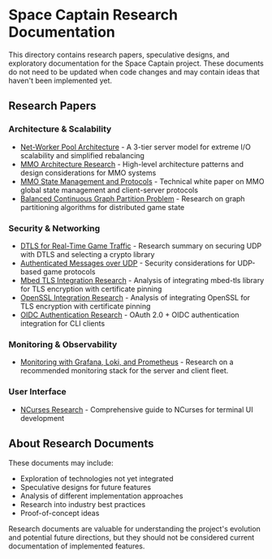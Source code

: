 # Space Captain Research Documentation

This directory contains research papers, speculative designs, and exploratory documentation for the Space Captain project. These documents do not need to be updated when code changes and may contain ideas that haven't been implemented yet.

## Research Papers

### Architecture & Scalability
- [Net-Worker Pool Architecture](net-worker-pool-architecture.md) - A 3-tier server model for extreme I/O scalability and simplified rebalancing
- [MMO Architecture Research](mmo-architecture-research.md) - High-level architecture patterns and design considerations for MMO systems
- [MMO State Management and Protocols](mmo-state-management-protocols.md) - Technical white paper on MMO global state management and client-server protocols
- [Balanced Continuous Graph Partition Problem](balanced-continous-graph-partition-problem.md) - Research on graph partitioning algorithms for distributed game state

### Security & Networking
- [DTLS for Real-Time Game Traffic](dtls-research.md) - Research summary on securing UDP with DTLS and selecting a crypto library
- [Authenticated Messages over UDP](authenticated-messages-over-udp.md) - Security considerations for UDP-based game protocols
- [Mbed TLS Integration Research](mbed-tls-research.md) - Analysis of integrating mbed-tls library for TLS encryption with certificate pinning
- [OpenSSL Integration Research](openssl-research.md) - Analysis of integrating OpenSSL for TLS encryption with certificate pinning
- [OIDC Authentication Research](oidc-for-cli-research.md) - OAuth 2.0 + OIDC authentication integration for CLI clients

### Monitoring & Observability
- [Monitoring with Grafana, Loki, and Prometheus](grafana-loki-prometheus-stack.md) - Research on a recommended monitoring stack for the server and client fleet.

### User Interface
- [NCurses Research](ncurses-research.md) - Comprehensive guide to NCurses for terminal UI development

## About Research Documents

These documents may include:
- Exploration of technologies not yet integrated
- Speculative designs for future features
- Analysis of different implementation approaches
- Research into industry best practices
- Proof-of-concept ideas

Research documents are valuable for understanding the project's evolution and potential future directions, but they should not be considered current documentation of implemented features.
